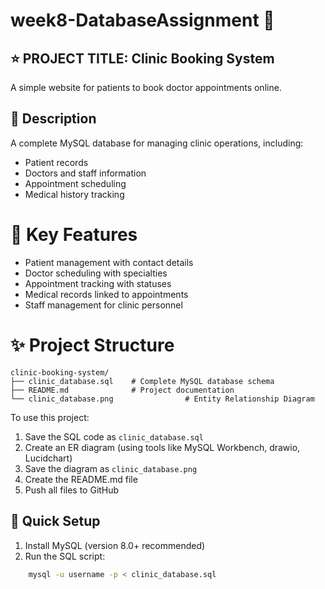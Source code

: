 
# week8-DatabaseAssignment 🏫

## ⭐ PROJECT TITLE: Clinic Booking System

A simple website for patients to book doctor appointments online.

## 📖 Description
A complete MySQL database for managing clinic operations, including:
- Patient records
- Doctors and staff information
- Appointment scheduling
- Medical history tracking

# 🔑 Key Features
- Patient management with contact details
- Doctor scheduling with specialties
- Appointment tracking with statuses
- Medical records linked to appointments
- Staff management for clinic personnel
  
  
# ✨ Project Structure

    clinic-booking-system/
    ├── clinic_database.sql    # Complete MySQL database schema
    ├── README.md              # Project documentation
    └── clinic_database.png                # Entity Relationship Diagram


To use this project:
1. Save the SQL code as `clinic_database.sql`
2. Create an ER diagram (using tools like MySQL Workbench, drawio, Lucidchart)
3. Save the diagram as `clinic_database.png`
4. Create the README.md file
5. Push all files to GitHub


## 🚀 Quick Setup
1. Install MySQL (version 8.0+ recommended)
2. Run the SQL script:
```bash
    mysql -u username -p < clinic_database.sql
